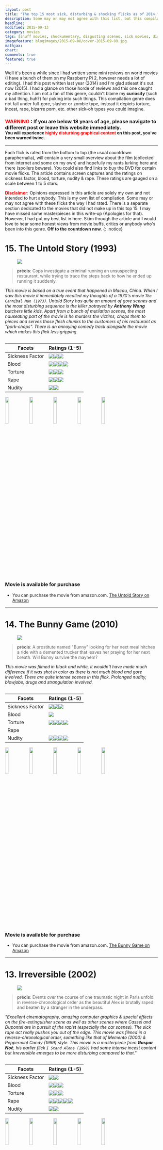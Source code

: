 ```yaml
---
layout: post
title: "The top 15 most sick, disturbing & shocking flicks as of 2014."
description: Some may or may not agree with this list, but this compilation is of my own opinion.
headline: 
modified: 2015-09-13
category: movies
tags: [snuff movies, shockumentary, disgusting scenes, sick movies, disturbing movies, movies that cannot be watched more than once, shocking movies]
imagefeature: blogimages/2015-09-08/cover-2015-09-08.jpg
mathjax: 
chart: 
comments: true
featured: true
---
```



Well it's been a while since I had written some mini reviews on world movies (I have a bunch of them on my Raspberry Pi 2, however needs a lot of editing). I had this post written last year (2014) and I'm glad atleast it's out now (2015). I had a glance on those horde of reviews and this one caught my attention. I am not a fan of this genre, couldn't blame my **curiosity** (such a bad thing, huh?) for poking into such things. This compilation genre does not fall under full-gore, slasher or zombie type, instead it depicts torture, incest, rape, bizarre porn, etc. other sick-oh types you could imagine.


### <font color='red'>WARNING</font> : If you are below 18 years of age, please navigate to different post or leave this website immediately.<br><sup>You will experience **<font color='red'>highly disturbing graphical content</font>** on this post, you've been warned twice.</sup>

---

Each flick is rated from the bottom to top (the usual countdown paraphernalia), will contain a very small overview about the film (collected from internet and some on my own) and hopefully my rants lurking here and there (spoilers beware). You could also find links to buy the DVD for certain movie flicks. The article contains screen captures and the ratings on sickness factor, blood, torture, nudity & rape. These ratings are gauged on a scale between 1 to 5 stars.


**<font color='red'>Disclaimer</font>:** Opinions expressed in this article are solely my own and not intended to hurt anybody. This is my own list of compilation. Some may or may not agree with these flicks the way I had rated. There is a separate section dedicated to the movies that did not make up in this top 15. I may have missed some masterpieces in this write-up (Apologies for that). However, I had put my best list in here. Skim through the article and I would love to hear some honest views from movie buffs, critics or anybody who's been into this genre. **Off to the countdown now.**
{: .notice}


# 15. The Untold Story (1993)

<figure>
<img src = '/images/blogimages/2015-09-08/untoldstory.jpg' />
</figure>


> **précis**: Cops investigate a criminal running an unsuspecting restaurant, while trying to trace the steps back to how he ended up running it suddenly.


_This movie is based on a true event that happened in Macau, China. When I saw this movie it immediately recalled my thoughts of a 1970's movie `The Cannibal Man (1973)`. Untold Story has quite an amount of gore scenes and the most disturbing sequence is the killer potrayed by **Anthony Wong** butchers little kids. Apart from a bunch of mutilation scenes, the most nauseating part of the movie is he murders the victims, chops them to pieces and serves those flesh chunks to the customers of his restaurant as "pork-chops". There is an annoying comedy track alongside the movie which makes this flick less gripping._

<div class="row">
    <div class="large-12 columns">
        <table>
  <thead>
    <tr>
      <th>Facets</th>
      <th>Ratings (1-5)</th>
    </tr>
  </thead>
  <tbody>
    <tr>
      <td>Sickness Factor</td>
      <td><img src='/images/bullets/star.png'/><img src='/images/bullets/star.png'/><img src='/images/bullets/halfstar.png'/></td>
    </tr>
    <tr>
      <td>Blood</td>
      <td><img src='/images/bullets/star.png'/><img src='/images/bullets/star.png'/><img src='/images/bullets/star.png'/><img src='/images/bullets/star.png'/></td>
    </tr>
    <tr>
      <td>Torture</td>
      <td><img src='/images/bullets/star.png'/><img src='/images/bullets/star.png'/><img src='/images/bullets/star.png'/></td>
    </tr>
    <tr>
      <td>Rape</td>
      <td><img src='/images/bullets/star.png'/><img src='/images/bullets/star.png'/><img src='/images/bullets/halfstar.png'/></td>
    </tr>
    <tr>
      <td>Nudity</td>
      <td><img src='/images/bullets/star.png'/><img src='/images/bullets/halfstar.png'/></td>
    </tr>
  </tbody>
</table>
    </div>
</div>

<img src="/images/blogimages/2015-09-08/untoldstory_1.jpg" width="15%" height="15%" />
<img src="/images/blogimages/2015-09-08/untoldstory_2.jpg" width="15%" height="15%" />
<img src="/images/blogimages/2015-09-08/untoldstory_3.jpg" width="15%" height="15%" />
<img src="/images/blogimages/2015-09-08/untoldstory_4.jpg" width="15%" height="15%" />
<img src="/images/blogimages/2015-09-08/untoldstory_5.jpg" width="15%" height="15%" />


### Movie is available for purchase

- You can purchase the movie from amazon.com. [The Untold Story on Amazon](http://www.amazon.com/The-Untold-Story-Emily-Kwan/dp/B00000IC9C/)


---

# 14. The Bunny Game (2010)

<figure>
<img src = '/images/blogimages/2015-09-08/bunnygame.jpg'/>
</figure>


> **précis**: A prostitute named "Bunny" looking for her next meal hitches a ride with a demented trucker that leaves her praying for her next breath. Will Bunny survive the mayhem?


_This movie was filmed in black and white, it wouldn't have made much difference if it was shot in color as there is not much blood and gore involved. There are quite intense scenes in this flick. Prolonged nudity, blowjobs, drugs and strangulation involved._

<div class="row">
    <div class="large-12 columns">
        <table>
  <thead>
    <tr>
      <th>Facets</th>
      <th>Ratings (1-5)</th>
    </tr>
  </thead>
  <tbody>
    <tr>
      <td>Sickness Factor</td>
      <td><img src='/images/bullets/star.png'/><img src='/images/bullets/star.png'/><img src='/images/bullets/halfstar.png'/></td>
    </tr>
    <tr>
      <td>Blood</td>
      <td><img src='/images/bullets/star.png'/></td>
    </tr>
    <tr>
      <td>Torture</td>
      <td><img src='/images/bullets/star.png'/><img src='/images/bullets/star.png'/><img src='/images/bullets/star.png'/><img src='/images/bullets/halfstar.png'/></td>
    </tr>
    <tr>
      <td>Rape</td>
      <td></td>
    </tr>
    <tr>
      <td>Nudity</td>
      <td><img src='/images/bullets/star.png'/><img src='/images/bullets/star.png'/><img src='/images/bullets/star.png'/><img src='/images/bullets/halfstar.png'/></td>
    </tr>
  </tbody>
</table>
    </div>
</div>

<img src="/images/blogimages/2015-09-08/bunnygame_1.jpg" width="15%" height="15%" />
<img src="/images/blogimages/2015-09-08/bunnygame_2.jpg" width="15%" height="15%" />
<img src="/images/blogimages/2015-09-08/bunnygame_3.jpg" width="15%" height="15%" />
<img src="/images/blogimages/2015-09-08/bunnygame_4.jpg" width="15%" height="15%" />
<img src="/images/blogimages/2015-09-08/bunnygame_5.jpg" width="15%" height="15%" />


### Movie is available for purchase

- You can purchase the movie from amazon.com. [The Bunny Game on Amazon](http://www.amazon.com/%C2%A0Rodleen-Getsic-%C2%A0Norwood-Fisher-Gilmore/dp/B0082A3HFK)


---



# 13. Irreversible (2002)

<figure>
<img src = '/images/blogimages/2015-09-08/irreversible.jpg'/>
</figure>

> **précis**: Events over the course of one traumatic night in Paris unfold in reverse-chronological order as the beautiful Alex is brutally raped and beaten by a stranger in the underpass.


_"Excellent cinematography, amazing computer graphics & special effects on the fire-extinguisher scene as well as other scenes where Cassel and Dupontel are in pursuit of the rapist (especially the car scenes). The sick rape act really pushes you out of the edge. This movie was filmed in a reverse-chronological order, something like that of Memento (2000) & Peppermint Candy (1999) style. This movie is a masterpiece from **Gaspar Noé**, his earlier flick `I Stand Alone (1998)` had some intense incest content but Irreversible emerges to be more disturbing compared to that."_


<div class="row">
    <div class="large-12 columns">
        <table>
  <thead>
    <tr>
      <th>Facets</th>
      <th>Ratings (1-5)</th>
    </tr>
  </thead>
  <tbody>
    <tr>
      <td>Sickness Factor</td>
      <td><img src='/images/bullets/star.png'/><img src='/images/bullets/halfstar.png'/></td>
    </tr>
    <tr>
      <td>Blood</td>
      <td><img src='/images/bullets/star.png'/><img src='/images/bullets/star.png'/><img src='/images/bullets/halfstar.png'/></td>
    </tr>
    <tr>
      <td>Torture</td>
      <td><img src='/images/bullets/star.png'/><img src='/images/bullets/star.png'/><img src='/images/bullets/star.png'/></td>
    </tr>
    <tr>
      <td>Rape</td>
      <td><img src='/images/bullets/star.png'/><img src='/images/bullets/star.png'/><img src='/images/bullets/star.png'/><img src='/images/bullets/star.png'/><img src='/images/bullets/halfstar.png'/></td>
    </tr>
    <tr>
      <td>Nudity</td>
      <td><img src='/images/bullets/star.png'/><img src='/images/bullets/star.png'/></td>
    </tr>
  </tbody>
</table>
    </div>
</div>

<img src="/images/blogimages/2015-09-08/irreversible_1.jpg" width="15%" height="15%" />
<img src="/images/blogimages/2015-09-08/irreversible_2.jpg" width="15%" height="15%" />
<img src="/images/blogimages/2015-09-08/irreversible_3.jpg" width="15%" height="15%" />
<img src="/images/blogimages/2015-09-08/irreversible_4.jpg" width="15%" height="15%" />
<img src="/images/blogimages/2015-09-08/irreversible_5.jpg" width="15%" height="15%" />


### Movie is available for purchase

- You can purchase the movie from amazon.com. [Irreversible on Amazon](http://www.amazon.com/Irreversible-Monica-Bellucci/dp/B00009W0U4)


---


# 12. The Human Centipede II (2011)

<figure>
<img src = '/images/blogimages/2015-09-08/humancentipede2.jpg'/>
</figure>

> **précis**: Inspired by the fictional Dr. Heiter from the Movie **The Human Centipede (2009)**, disturbed loner Martin dreams of creating a 12-person centipede and sets out to realize his sick fantasy. He kidnaps and mutilates people in order to reassemble them into a human centipede, by stitching their mouths to each others rectums.

_This movie was intentionally shot in black and white and it is a sequel to the first part **The Human Centipede (2009)**. This flick was banned in the UK, Australia and New Zealand. This film would have been more disquieting if it was shot in color. Eventhough its a B&W movie, it did deliver justice in terms of sickness and disturbing nature of content and better than its prequel. Some high octane alarming scenes include Martin using crowbar to bludgeon his mother's scalp, throat-slitting & purgating his victims._


<div class="row">
    <div class="large-12 columns">
        <table>
  <thead>
    <tr>
      <th>Facets</th>
      <th>Ratings (1-5)</th>
    </tr>
  </thead>
  <tbody>
    <tr>
      <td>Sickness Factor</td>
      <td><img src='/images/bullets/star.png'/><img src='/images/bullets/star.png'/><img src='/images/bullets/star.png'/><img src='/images/bullets/halfstar.png'/></td>
    </tr>
    <tr>
      <td>Blood</td>
      <td><img src='/images/bullets/star.png'/><img src='/images/bullets/star.png'/><img src='/images/bullets/star.png'/></td>
    </tr>
    <tr>
      <td>Torture</td>
      <td><img src='/images/bullets/star.png'/><img src='/images/bullets/star.png'/><img src='/images/bullets/star.png'/></td>
    </tr>
    <tr>
      <td>Rape</td>
      <td><img src='/images/bullets/star.png'/><img src='/images/bullets/halfstar.png'/></td>
    </tr>
    <tr>
      <td>Nudity</td>
      <td><img src='/images/bullets/star.png'/><img src='/images/bullets/star.png'/></td>
    </tr>
  </tbody>
</table>
    </div>
</div>

<img src="/images/blogimages/2015-09-08/humancentipede2_1.jpg" width="15%" height="15%" />
<img src="/images/blogimages/2015-09-08/humancentipede2_2.jpg" width="15%" height="15%" />
<img src="/images/blogimages/2015-09-08/humancentipede2_3.jpg" width="15%" height="15%" />
<img src="/images/blogimages/2015-09-08/humancentipede2_4.jpg" width="15%" height="15%" />
<img src="/images/blogimages/2015-09-08/humancentipede2_5.jpg" width="15%" height="15%" />


### Movie is available for purchase

- You can purchase the movie from amazon.com. [The Human Centipede 2 Full Sequence on Amazon](http://www.amazon.com/The-Human-Centipede-Full-Sequence/dp/B00699G622)

---


# 11. Salò, or 120 Days of Sodom (1975)

<figure>
<img src = '/images/blogimages/2015-09-08/salo.jpg'/>
</figure>

> **précis**: Four fascist libertines round up nine adolescent boys and girls and subject them to 120 days of physical, mental and sexual torture.

_Sadomasochism is what Salò is about. Lot of graphical torture violence scenes involving both the genders. Some disgusting scenes like feces feast will make the audience go sick for a while._


<div class="row">
    <div class="large-12 columns">
        <table>
  <thead>
    <tr>
      <th>Facets</th>
      <th>Ratings (1-5)</th>
    </tr>
  </thead>
  <tbody>
    <tr>
      <td>Sickness Factor</td>
      <td><img src='/images/bullets/star.png'/><img src='/images/bullets/star.png'/><img src='/images/bullets/star.png'/><img src='/images/bullets/halfstar.png'/></td>
    </tr>
    <tr>
      <td>Blood</td>
      <td><img src='/images/bullets/star.png'/><img src='/images/bullets/star.png'/><img src='/images/bullets/star.png'/></td>
    </tr>
    <tr>
      <td>Torture</td>
      <td><img src='/images/bullets/star.png'/><img src='/images/bullets/star.png'/><img src='/images/bullets/star.png'/><img src='/images/bullets/star.png'/><img src='/images/bullets/halfstar.png'/></td>
    </tr>
    <tr>
      <td>Rape</td>
      <td><img src='/images/bullets/star.png'/><img src='/images/bullets/star.png'/><img src='/images/bullets/halfstar.png'/></td>
    </tr>
    <tr>
      <td>Nudity</td>
      <td><img src='/images/bullets/star.png'/><img src='/images/bullets/star.png'/><img src='/images/bullets/star.png'/><img src='/images/bullets/star.png'/></td>
    </tr>
  </tbody>
</table>
    </div>
</div>

<img src="/images/blogimages/2015-09-08/salo_1.jpg" width="15%" height="15%" />
<img src="/images/blogimages/2015-09-08/salo_2.jpg" width="15%" height="15%" />
<img src="/images/blogimages/2015-09-08/salo_3.jpg" width="15%" height="15%" />
<img src="/images/blogimages/2015-09-08/salo_4.jpg" width="15%" height="15%" />
<img src="/images/blogimages/2015-09-08/salo_5.jpg" width="15%" height="15%" />


### Movie is available for purchase

- You can purchase the movie from amazon.com. [Salo on Amazon](http://www.amazon.com/Quality-Criterion-Collection-Product-Domestic/dp/B005NFYXTG)

---



# 10. Cannibal Holocaust (1980)

<figure>
<img src = '/images/blogimages/2015-09-08/cannibalholocaust.jpg'/>
</figure>


> **précis**: A New York University professor named Harold Monroe travels to the wild and returns from a rescue mission to the Amazon rainforest with the footage shot by a lost team of documentarians who were making a film about the area's local cannibal tribes.


_Most controversial movie during the 80's era. Banned in Australia, Finland, New Zealand and in other 47 countries. The director **Ruggero Deodato** was falsely arrested on accuse of murdering the main crew cast during the filming of Cannibal Holocaust. Deodato had signed a contract with four main crew cast that they should not appear in any type of media, motion pictures, or commercials for one year following the film's release on 1980. Finally, Deodato proved to the court that those actors were indeed alive and charges on Deodata were lifted and he was released. I pretty much admire this director, he is amazingly smart. In this movie, you will encounter real-life killings of various animals (Turtle(very disturbing), Snake, Monkey, Wild Pig, etc), rape, cannibalism and the infamous impalement._


<div class="row">
    <div class="large-12 columns">
        <table>
  <thead>
    <tr>
      <th>Facets</th>
      <th>Ratings (1-5)</th>
    </tr>
  </thead>
  <tbody>
    <tr>
      <td>Sickness Factor</td>
      <td><img src='/images/bullets/star.png'/><img src='/images/bullets/star.png'/><img src='/images/bullets/halfstar.png'/></td>
    </tr>
    <tr>
      <td>Blood</td>
      <td><img src='/images/bullets/star.png'/><img src='/images/bullets/star.png'/><img src='/images/bullets/star.png'/><img src='/images/bullets/halfstar.png'/></td>
    </tr>
    <tr>
      <td>Torture</td>
      <td><img src='/images/bullets/star.png'/><img src='/images/bullets/star.png'/><img src='/images/bullets/star.png'/></td>
    </tr>
    <tr>
      <td>Rape</td>
      <td><img src='/images/bullets/star.png'/><img src='/images/bullets/star.png'/><img src='/images/bullets/star.png'/><img src='/images/bullets/star.png'/></td>
    </tr>
    <tr>
      <td>Nudity</td>
      <td><img src='/images/bullets/star.png'/><img src='/images/bullets/star.png'/><img src='/images/bullets/star.png'/><img src='/images/bullets/star.png'/></td>
    </tr>
  </tbody>
</table>
    </div>
</div>

<img src="/images/blogimages/2015-09-08/cannibalholocaust_1.jpg" width="15%" height="15%" />
<img src="/images/blogimages/2015-09-08/cannibalholocaust_2.jpg" width="15%" height="15%" />
<img src="/images/blogimages/2015-09-08/cannibalholocaust_3.jpg" width="15%" height="15%" />
<img src="/images/blogimages/2015-09-08/cannibalholocaust_4.jpg" width="15%" height="15%" />
<img src="/images/blogimages/2015-09-08/cannibalholocaust_5.jpg" width="15%" height="15%" />


### Movie is available for purchase

- You can purchase the movie from amazon.com. [Cannibal Holocaust (unrated) on Amazon](http://www.amazon.com/Cannibal-Holocaust-Unrated-Robert-Kerman/dp/B001B187L6)


---

# 9. Aftermath (1994)

<figure>
<img src = '/images/blogimages/2015-09-08/aftermath.jpg'/>
</figure>


> **précis**: When the others leave for the night, the last mortician begins to fondle the corpse of a young woman, tearing her clothes off, mutilates her and then rapes her corpse while taking pictures with a camera and timer. He brings her heart back home to his dog for food.

_Isn't the précis shocking? This flick's runtime is just around 30 - 35 minutes, it is guranteed to disturb viewers a lot. Eventhough they are rubber corpses, the graphic content is pretty sick._


<div class="row">
    <div class="large-12 columns">
        <table>
  <thead>
    <tr>
      <th>Facets</th>
      <th>Ratings (1-5)</th>
    </tr>
  </thead>
  <tbody>
    <tr>
      <td>Sickness Factor</td>
      <td><img src='/images/bullets/star.png'/><img src='/images/bullets/star.png'/><img src='/images/bullets/star.png'/><img src='/images/bullets/star.png'/><img src='/images/bullets/halfstar.png'/></td>
    </tr>
    <tr>
      <td>Blood</td>
      <td><img src='/images/bullets/star.png'/><img src='/images/bullets/star.png'/><img src='/images/bullets/star.png'/></td>
    </tr>
    <tr>
      <td>Torture</td>
      <td></td>
    </tr>
    <tr>
      <td>Rape</td>
      <td><img src='/images/bullets/star.png'/><img src='/images/bullets/star.png'/><img src='/images/bullets/star.png'/><img src='/images/bullets/halfstar.png'/></td>
    </tr>
    <tr>
      <td>Nudity</td>
      <td><img src='/images/bullets/star.png'/><img src='/images/bullets/star.png'/><img src='/images/bullets/star.png'/></td>
    </tr>
  </tbody>
</table>
    </div>
</div>

<img src="/images/blogimages/2015-09-08/aftermath_1.jpg" width="15%" height="15%" />
<img src="/images/blogimages/2015-09-08/aftermath_2.jpg" width="15%" height="15%" />
<img src="/images/blogimages/2015-09-08/aftermath_3.jpg" width="15%" height="15%" />
<img src="/images/blogimages/2015-09-08/aftermath_4.jpg" width="15%" height="15%" />
<img src="/images/blogimages/2015-09-08/aftermath_5.jpg" width="15%" height="15%" />


### Movie is available for purchase

- You can purchase the movie from amazon.com. [Aftermath/Genesis on Amazon](http://www.amazon.com/Aftermath-Genesis-Pep-Tosar/dp/B000JJSJAU)


---

# 8. Antichrist (2009)

<figure>
<img src = '/images/blogimages/2015-09-08/antichrist.jpg'/>
</figure>

> **précis**: While a married couple is having sex, their infant son in a nearby room falls out a window to his death. She becomes distraught and is hospitalized, but her husband, who is a psychiatrist, attempts to treat her. Deciding that she needs to face her fears, he takes her to a cabin in the woods (Eden) where she spent a previous summer with the boy. Once they are there, she becomes more unhinged and starts perpetrating sexual violence on her husband and herself.

_This movie is an epic artistic masterpiece. Though it has serious scenes of discomfort like mutilating genitelia, blooded ejaculation, strangulation, etc. the eerie background score and visual effects takes higher precedence and drags you into the "Eden" itself. The movie is narrated in a "chapter" style as of Quentin Tarantino's panache._


<div class="row">
    <div class="large-12 columns">
        <table>
  <thead>
    <tr>
      <th>Facets</th>
      <th>Ratings (1-5)</th>
    </tr>
  </thead>
  <tbody>
    <tr>
      <td>Sickness Factor</td>
      <td><img src='/images/bullets/star.png'/><img src='/images/bullets/star.png'/><img src='/images/bullets/halfstar.png'/></td>
    </tr>
    <tr>
      <td>Blood</td>
      <td><img src='/images/bullets/star.png'/><img src='/images/bullets/star.png'/><img src='/images/bullets/star.png'/><img src='/images/bullets/halfstar.png'/></td>
    </tr>
    <tr>
      <td>Torture</td>
      <td><img src='/images/bullets/star.png'/><img src='/images/bullets/star.png'/><img src='/images/bullets/star.png'/></td>
    </tr>
    <tr>
      <td>Rape</td>
      <td></td>
    </tr>
    <tr>
      <td>Nudity</td>
      <td><img src='/images/bullets/star.png'/><img src='/images/bullets/star.png'/><img src='/images/bullets/star.png'/><img src='/images/bullets/star.png'/></td>
    </tr>
  </tbody>
</table>
    </div>
</div>

<img src="/images/blogimages/2015-09-08/antichrist_1.jpg" width="15%" height="15%" />
<img src="/images/blogimages/2015-09-08/antichrist_2.jpg" width="15%" height="15%" />
<img src="/images/blogimages/2015-09-08/antichrist_3.jpg" width="15%" height="15%" />
<img src="/images/blogimages/2015-09-08/antichrist_4.jpg" width="15%" height="15%" />
<img src="/images/blogimages/2015-09-08/antichrist_5.jpg" width="15%" height="15%" />


### Movie is available for purchase

- You can purchase the movie from amazon.com. [Antichrist on Amazon](http://www.amazon.com/Antichrist-Blu-ray-Willem-Dafoe/dp/B002IPH5B2)


---

# 7. Martyrs (2008)

<figure>
<img src = '/images/blogimages/2015-09-08/martyrs.jpg'/>
</figure>

> **précis**: A young woman's quest for revenge against the people who kidnapped and tormented her as a child leads her and a friend, who is also a victim of child abuse, on a terrifying journey into a living hell of depravity.

_Viewers should possess a certain bit of endurance levels to withstand the prolonged torture scenes. Stunning performance by the actresses, **Morjana Alaoui** and Mylène Jampanoï. The sadistic & brutal torture scenes forms the crux of this flick._


<div class="row">
    <div class="large-12 columns">
        <table>
  <thead>
    <tr>
      <th>Facets</th>
      <th>Ratings (1-5)</th>
    </tr>
  </thead>
  <tbody>
    <tr>
      <td>Sickness Factor</td>
      <td><img src='/images/bullets/star.png'/><img src='/images/bullets/star.png'/><img src='/images/bullets/halfstar.png'/></td>
    </tr>
    <tr>
      <td>Blood</td>
      <td><img src='/images/bullets/star.png'/><img src='/images/bullets/star.png'/><img src='/images/bullets/star.png'/><img src='/images/bullets/star.png'/></td>
    </tr>
    <tr>
      <td>Torture</td>
      <td><img src='/images/bullets/star.png'/><img src='/images/bullets/star.png'/><img src='/images/bullets/star.png'/><img src='/images/bullets/star.png'/><img src='/images/bullets/star.png'/></td>
    </tr>
    <tr>
      <td>Rape</td>
      <td></td>
    </tr>
    <tr>
      <td>Nudity</td>
      <td><img src='/images/bullets/star.png'/><img src='/images/bullets/halfstar.png'/></td>
    </tr>
  </tbody>
</table>
    </div>
</div>

<img src="/images/blogimages/2015-09-08/martyrs_1.jpg" width="15%" height="15%" />
<img src="/images/blogimages/2015-09-08/martyrs_2.jpg" width="15%" height="15%" />
<img src="/images/blogimages/2015-09-08/martyrs_3.jpg" width="15%" height="15%" />
<img src="/images/blogimages/2015-09-08/martyrs_4.jpg" width="15%" height="15%" />
<img src="/images/blogimages/2015-09-08/martyrs_5.jpg" width="15%" height="15%" />


### Movie is available for purchase

- You can purchase the movie from amazon.com. [Martyrs (Unrated) on Amazon](http://www.amazon.com/Martyrs-Unrated-Catherine-Begin/dp/B001MEJY8W)


---

# 6. Snuff 102 (2008)

<figure>
<img src = '/images/blogimages/2015-09-08/snuff.jpg'/>
</figure>

> **précis**: A young reporter begins to unravel the secrets of an underground myth "snuff flicks". Soon she falls in a gruesome spiral of shocking images, not suited for the faint hearted.

_The serial killer is an inhumane sadistic being who names his victims as 100, 101 & 102 and tortures them mercilessly. One of the victims is a pregnant woman and those scenes are highly disturbing to watch, the shock factor is insane._


<div class="row">
    <div class="large-12 columns">
        <table>
  <thead>
    <tr>
      <th>Facets</th>
      <th>Ratings (1-5)</th>
    </tr>
  </thead>
  <tbody>
    <tr>
      <td>Sickness Factor</td>
      <td><img src='/images/bullets/star.png'/><img src='/images/bullets/star.png'/><img src='/images/bullets/star.png'/><img src='/images/bullets/halfstar.png'/></td>
    </tr>
    <tr>
      <td>Blood</td>
      <td><img src='/images/bullets/star.png'/><img src='/images/bullets/star.png'/><img src='/images/bullets/star.png'/><img src='/images/bullets/star.png'/></td>
    </tr>
    <tr>
      <td>Torture</td>
      <td><img src='/images/bullets/star.png'/><img src='/images/bullets/star.png'/><img src='/images/bullets/star.png'/><img src='/images/bullets/star.png'/></td>
    </tr>
    <tr>
      <td>Rape</td>
      <td><img src='/images/bullets/star.png'/><img src='/images/bullets/star.png'/><img src='/images/bullets/halfstar.png'/></td>
    </tr>
    <tr>
      <td>Nudity</td>
      <td><img src='/images/bullets/star.png'/><img src='/images/bullets/star.png'/><img src='/images/bullets/star.png'/></td>
    </tr>
  </tbody>
</table>
    </div>
</div>

<img src="/images/blogimages/2015-09-08/snuff_1.jpg" width="15%" height="15%" />
<img src="/images/blogimages/2015-09-08/snuff_2.jpg" width="15%" height="15%" />
<img src="/images/blogimages/2015-09-08/snuff_3.jpg" width="15%" height="15%" />
<img src="/images/blogimages/2015-09-08/snuff_4.jpg" width="15%" height="15%" />
<img src="/images/blogimages/2015-09-08/snuff_5.jpg" width="15%" height="15%" />


### Movie is available for purchase

- You can purchase the movie from amazon.com. [Snuff 102 on Amazon](http://www.amazon.com/Snuff-102-Eduardo-Poli/dp/B00OKZ9JVC)


---

# 5. The Angels' Melancholia (2009)

<figure>
<img src = '/images/blogimages/2015-09-08/angelmelancholy.jpg'/>
</figure>

> **précis**: Feeling his mortality and fearing that he's reaching the end of his life, Katze decides to meet up with his old friend Brauth at an old house in which they used to spend time delving into dark pleasures. He also finds that two other old acquaintances of his are attending, the group decides to allow Katze to go out in style as their fun turns increasingly more depraved and horrific.

_Intense graphic scenes, too much animal cruelty, masturbations and orgy followed by highly disturbing torture stuff. Definitely not for the faint-hearted._


<div class="row">
    <div class="large-12 columns">
        <table>
  <thead>
    <tr>
      <th>Facets</th>
      <th>Ratings (1-5)</th>
    </tr>
  </thead>
  <tbody>
    <tr>
      <td>Sickness Factor</td>
      <td><img src='/images/bullets/star.png'/><img src='/images/bullets/star.png'/><img src='/images/bullets/star.png'/><img src='/images/bullets/halfstar.png'/></td>
    </tr>
    <tr>
      <td>Blood</td>
      <td><img src='/images/bullets/star.png'/><img src='/images/bullets/star.png'/><img src='/images/bullets/star.png'/><img src='/images/bullets/halfstar.png'/></td>
    </tr>
    <tr>
      <td>Torture</td>
      <td><img src='/images/bullets/star.png'/><img src='/images/bullets/star.png'/><img src='/images/bullets/star.png'/></td>
    </tr>
    <tr>
      <td>Rape</td>
      <td><img src='/images/bullets/star.png'/><img src='/images/bullets/star.png'/><img src='/images/bullets/star.png'/><img src='/images/bullets/halfstar.png'/></td>
    </tr>
    <tr>
      <td>Nudity</td>
      <td><img src='/images/bullets/star.png'/><img src='/images/bullets/star.png'/><img src='/images/bullets/star.png'/><img src='/images/bullets/star.png'/></td>
    </tr>
  </tbody>
</table>
    </div>
</div>

<img src="/images/blogimages/2015-09-08/angelmelancholy_1.jpg" width="15%" height="15%" />
<img src="/images/blogimages/2015-09-08/angelmelancholy_2.jpg" width="15%" height="15%" />
<img src="/images/blogimages/2015-09-08/angelmelancholy_3.jpg" width="15%" height="15%" />
<img src="/images/blogimages/2015-09-08/angelmelancholy_4.jpg" width="15%" height="15%" />
<img src="/images/blogimages/2015-09-08/angelmelancholy_5.jpg" width="15%" height="15%" />


### Movie link not available for purchase (I will update when I find it)

---


# 4. A Serbian Film (2008)

<figure>
<img src = '/images/blogimages/2015-09-08/serbianfilm.jpg'/>
</figure>

> **précis**: An aging porn star agrees to participate in an "art film" in order to make a clean break from the business, only to discover that he has been drafted into making a pedophilia and necrophilia themed snuff film.

_Most disturbing and a shocking flick, definitely not for the squeamish. The film has been banned in Spain, Portugal, France, Germany, Australia, New Zealand, Malaysia, Singapore, and Norway. Strong gore and sadistic content throughout the movie especially the new-born porn scene. This mind-blowing dark [theme music](https://www.youtube.com/watch?v=exbmO1uDMbM) suits this flick perfectly, it was used to be my ringtone._


<div class="row">
    <div class="large-12 columns">
        <table>
  <thead>
    <tr>
      <th>Facets</th>
      <th>Ratings (1-5)</th>
    </tr>
  </thead>
  <tbody>
    <tr>
      <td>Sickness Factor</td>
      <td><img src='/images/bullets/star.png'/><img src='/images/bullets/star.png'/><img src='/images/bullets/star.png'/><img src='/images/bullets/star.png'/></td>
    </tr>
    <tr>
      <td>Blood</td>
      <td><img src='/images/bullets/star.png'/><img src='/images/bullets/star.png'/><img src='/images/bullets/star.png'/><img src='/images/bullets/star.png'/><img src='/images/bullets/halfstar.png'/></td>
    </tr>
    <tr>
      <td>Torture</td>
      <td><img src='/images/bullets/star.png'/><img src='/images/bullets/star.png'/><img src='/images/bullets/star.png'/></td>
    </tr>
    <tr>
      <td>Rape</td>
      <td><img src='/images/bullets/star.png'/><img src='/images/bullets/star.png'/><img src='/images/bullets/star.png'/><img src='/images/bullets/star.png'/></td>
    </tr>
    <tr>
      <td>Nudity</td>
      <td><img src='/images/bullets/star.png'/><img src='/images/bullets/star.png'/><img src='/images/bullets/star.png'/><img src='/images/bullets/halfstar.png'/></td>
    </tr>
  </tbody>
</table>
    </div>
</div>

<img src="/images/blogimages/2015-09-08/serbianfilm_1.jpg" width="15%" height="15%" />
<img src="/images/blogimages/2015-09-08/serbianfilm_2.jpg" width="15%" height="15%" />
<img src="/images/blogimages/2015-09-08/serbianfilm_3.jpg" width="15%" height="15%" />
<img src="/images/blogimages/2015-09-08/serbianfilm_4.jpg" width="15%" height="15%" />
<img src="/images/blogimages/2015-09-08/serbianfilm_5.jpg" width="15%" height="15%" />


### Movie is available for purchase

- You can purchase the movie from amazon.com. [A Serbian Film (Unrated) on Amazon](http://www.amazon.com/Serbian-Film-Uncut-Srdjan-Todorovic/dp/B00GGY4R3K)


---

# 3. Slaughtered Vomit Dolls (2006)

<figure>
<img src = '/images/blogimages/2015-09-08/svd.jpg'/>
</figure>

> **précis**: The gruesome tapestry of psychological manifestations of a nineteen year old bulimic runaway stripper-turned prostitute as she descends into a hellish pit of satanic nightmares and hallucinations.

_This flick lacks plot and involves humongous disturbing vomit gore sequences. Hard to withstand those scenes and pretty much makes you sick. Not much of a shock value, but when it comes to the most disgusting scenes, SVD emerges as the most potential contender._


<div class="row">
    <div class="large-12 columns">
        <table>
  <thead>
    <tr>
      <th>Facets</th>
      <th>Ratings (1-5)</th>
    </tr>
  </thead>
  <tbody>
    <tr>
      <td>Sickness Factor</td>
      <td><img src='/images/bullets/star.png'/><img src='/images/bullets/star.png'/><img src='/images/bullets/star.png'/><img src='/images/bullets/star.png'/><img src='/images/bullets/halfstar.png'/></td>
    </tr>
    <tr>
      <td>Blood</td>
      <td><img src='/images/bullets/star.png'/><img src='/images/bullets/star.png'/><img src='/images/bullets/star.png'/><img src='/images/bullets/halfstar.png'/></td>
    </tr>
    <tr>
      <td>Torture</td>
      <td><img src='/images/bullets/star.png'/><img src='/images/bullets/star.png'/><img src='/images/bullets/star.png'/><img src='/images/bullets/halfstar.png'/></td>
    </tr>
    <tr>
      <td>Rape</td>
      <td><img src='/images/bullets/star.png'/><img src='/images/bullets/star.png'/><img src='/images/bullets/halfstar.png'/></td>
    </tr>
    <tr>
      <td>Nudity</td>
      <td><img src='/images/bullets/star.png'/><img src='/images/bullets/star.png'/><img src='/images/bullets/star.png'/><img src='/images/bullets/halfstar.png'/></td>
    </tr>
  </tbody>
</table>
    </div>
</div>

<img src="/images/blogimages/2015-09-08/svd_1.jpg" width="15%" height="15%" />
<img src="/images/blogimages/2015-09-08/svd_2.jpg" width="15%" height="15%" />
<img src="/images/blogimages/2015-09-08/svd_3.jpg" width="15%" height="15%" />
<img src="/images/blogimages/2015-09-08/svd_4.jpg" width="15%" height="15%" />
<img src="/images/blogimages/2015-09-08/svd_5.jpg" width="15%" height="15%" />


### Movie is available for purchase

- You can purchase the movie from amazon.com. [Slaugtered Vomit Dolls on Amazon](http://www.amazon.com/Slaughtered-Vomit-Dolls-Various/dp/B002R8EK5E)


---

# 2. August Underground's Mordum (2003)

<figure>
<img src = '/images/blogimages/2015-09-08/augustmordum.jpg'/>
</figure>

> **précis**: An intense anatomy of three serial delusional killers on a murderous spree.

_This flick maybe intentionally filmed through a crappy videocam inorder to make the audience believe it as a real snuff movie. Features strong gore content, necrophelia, sadomasochism, puking, penectomy, incest, rape and what not?._


<div class="row">
    <div class="large-12 columns">
        <table>
  <thead>
    <tr>
      <th>Facets</th>
      <th>Ratings (1-5)</th>
    </tr>
  </thead>
  <tbody>
    <tr>
      <td>Sickness Factor</td>
      <td><img src='/images/bullets/star.png'/><img src='/images/bullets/star.png'/><img src='/images/bullets/star.png'/><img src='/images/bullets/star.png'/><img src='/images/bullets/halfstar.png'/></td>
    </tr>
    <tr>
      <td>Blood</td>
      <td><img src='/images/bullets/star.png'/><img src='/images/bullets/star.png'/><img src='/images/bullets/star.png'/><img src='/images/bullets/halfstar.png'/></td>
    </tr>
    <tr>
      <td>Torture</td>
      <td><img src='/images/bullets/star.png'/><img src='/images/bullets/star.png'/><img src='/images/bullets/star.png'/><img src='/images/bullets/star.png'/></td>
    </tr>
    <tr>
      <td>Rape</td>
      <td><img src='/images/bullets/star.png'/><img src='/images/bullets/star.png'/><img src='/images/bullets/star.png'/><img src='/images/bullets/star.png'/></td>
    </tr>
    <tr>
      <td>Nudity</td>
      <td><img src='/images/bullets/star.png'/><img src='/images/bullets/star.png'/><img src='/images/bullets/star.png'/><img src='/images/bullets/halfstar.png'/></td>
    </tr>
  </tbody>
</table>
    </div>
</div>

<img src="/images/blogimages/2015-09-08/augustmordum_1.jpg" width="15%" height="15%" />
<img src="/images/blogimages/2015-09-08/augustmordum_2.jpg" width="15%" height="15%" />
<img src="/images/blogimages/2015-09-08/augustmordum_3.jpg" width="15%" height="15%" />
<img src="/images/blogimages/2015-09-08/augustmordum_4.jpg" width="15%" height="15%" />
<img src="/images/blogimages/2015-09-08/augustmordum_5.jpg" width="15%" height="15%" />


### Movie is available for purchase

- You can purchase the movie from amazon.com. [August Underground's Mordum (Unrated) on Amazon](http://www.amazon.com/August-Undergrounds-MORDUM-DVD-Crusty/dp/B0032D5ESA)

---

### Some other honorable mentions that wasn't included in the top 15.

* Debris Documentar (2012)
* Dogtooth (2010)
* Nekromantik (1987)
* The Last House On The Left (1972 & 2009)
* Pink Flamingos (1972)
* I Spit On Your Grave (1978)
* Cannibal (2006)
* The Holy Mountain (1972)
* I Never Left the White Room (2000)
* 7 Days (2010)


### <font color='red'><center>WARNING</center></font>

***So you've reached to this point. Well, the compilation from top 15 to 2 are all movies and documentary flicks featuring fictional characters. Either rubber models or dummies were used in the gory deranged scenes. However, the number one isn't. So be warned. This shockumentary involves <font color='red'>real-life sadistic, ultra-graphical disquieting footages</font> collected from the unknown and deepest corners of the world through the internet and compiled as a full-length documentary. No movie screen captures are included other than the front cover. I am not creating a hype in promoting/recommending this flick, This is a highly disturbing documentary and I don't recommend it to anybody (Sorry Thomas, however there is a buy link to the documentary at the end of post). <font color='red'>Watch at your own risk. Faint-hearts please stay away from this.</font>***
{: .notice}

---

# 1. Most Disturbed Person On Planet Earth 2 / MDPOPE II (2014)

<figure>
<img src = '/images/blogimages/2015-09-08/mdpope2.jpg' />
</figure>

> **précis**: Over three hours of the most disgusting and disturbing shock clips ever caught on camera. Guaranteed to be the most sickest movie ever made in the history of cinema.<b>Banned in 131 Countries.</b>

_This is the most disgusting, horrific, shocking content you will ever experience in your life. This documentary is a sequel to its original MDPOPE I. It took me two weeks to completely watch MDPOPE I (prequel), I couldn't watch it continuosly for more than 7 minutes, so I had to break it up. Well, MDPOPE II took me one and half months to finish it off fully. **DO NOT WATCH THIS ALONE.**_

<div class="row">
    <div class="large-12 columns">
        <table>
  <thead>
    <tr>
      <th>Facets</th>
      <th>Ratings (1-5)</th>
    </tr>
  </thead>
  <tbody>
    <tr>
      <td>Sickness Factor</td>
      <td><img src='/images/bullets/star.png'/><img src='/images/bullets/star.png'/><img src='/images/bullets/star.png'/><img src='/images/bullets/star.png'/><img src='/images/bullets/star.png'/></td>
    </tr>
    <tr>
      <td>Blood</td>
      <td><img src='/images/bullets/star.png'/><img src='/images/bullets/star.png'/><img src='/images/bullets/star.png'/><img src='/images/bullets/star.png'/><img src='/images/bullets/star.png'/></td>
    </tr>
    <tr>
      <td>Torture</td>
      <td><img src='/images/bullets/star.png'/><img src='/images/bullets/star.png'/><img src='/images/bullets/star.png'/><img src='/images/bullets/star.png'/><img src='/images/bullets/star.png'/></td>
    </tr>
    <tr>
      <td>Rape</td>
      <td><img src='/images/bullets/star.png'/><img src='/images/bullets/star.png'/><img src='/images/bullets/star.png'/><img src='/images/bullets/star.png'/><img src='/images/bullets/star.png'/></td>
    </tr>
    <tr>
      <td>Nudity</td>
      <td><img src='/images/bullets/star.png'/><img src='/images/bullets/star.png'/><img src='/images/bullets/star.png'/><img src='/images/bullets/star.png'/><img src='/images/bullets/star.png'/></td>
    </tr>
  </tbody>
</table>
    </div>
</div>

### Movie is available for purchase

- You can purchase the movie from webhop.net. [MDPOPE II](http://mdpope2.webhop.net)

---

## End of review. Comments and critics are welcome.

